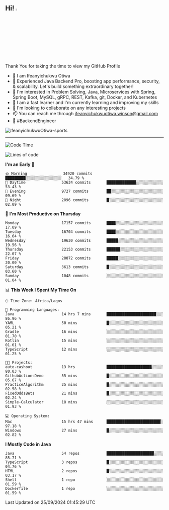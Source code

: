 <!-- BLOG-POST-LIST:START --><!-- BLOG-POST-LIST:END -->

## Hi! <img src="https://media.giphy.com/media/hvRJCLFzcasrR4ia7z/giphy.gif" width="4%"> 

Thank You for taking the time to view my GitHub Profile

- 👋 I am Ifeanyichukwu Otiwa
- 🚀 Experienced Java Backend Pro, boosting app performance, security, & scalability. Let's build something extraordinary together!
- 👀 I'm interested in Problem Solving, Java, Microservices with Spring, Spring Boot, MySQL, gRPC, REST, Kafka, git, Docker, and Kubernetes
- 🌱 I am a fast learner and I'm currently learning and improving my skills
- 💞️ I'm looking to collaborate on any interesting projects
- 📫 You can reach me through ifeanyichukwuotiwa.winson@gmail.com
- 🚀 #BackendEngineer

<p align="left" marginTop="10px"> <img src="https://komarev.com/ghpvc/?username=ifeanyichukwuOtiwa-sports&label=Profile%20views&color=0e75b6&style=for-the-badge" alt="ifeanyichukwuOtiwa-sports" /> </p>

***

<!--START_SECTION:waka-->
![Code Time](http://img.shields.io/badge/Code%20Time-2%2C914%20hrs%2016%20mins-blue)

![Lines of code](https://img.shields.io/badge/From%20Hello%20World%20I%27ve%20Written-24.3%20million%20lines%20of%20code-blue)

**I'm an Early 🐤** 

```text
🌞 Morning                34920 commits       █████████░░░░░░░░░░░░░░░░   34.79 % 
🌆 Daytime                53634 commits       █████████████░░░░░░░░░░░░   53.43 % 
🌃 Evening                9727 commits        ██░░░░░░░░░░░░░░░░░░░░░░░   09.69 % 
🌙 Night                  2096 commits        █░░░░░░░░░░░░░░░░░░░░░░░░   02.09 % 
```
📅 **I'm Most Productive on Thursday** 

```text
Monday                   17157 commits       ████░░░░░░░░░░░░░░░░░░░░░   17.09 % 
Tuesday                  16704 commits       ████░░░░░░░░░░░░░░░░░░░░░   16.64 % 
Wednesday                19630 commits       █████░░░░░░░░░░░░░░░░░░░░   19.56 % 
Thursday                 22153 commits       ██████░░░░░░░░░░░░░░░░░░░   22.07 % 
Friday                   20072 commits       █████░░░░░░░░░░░░░░░░░░░░   20.00 % 
Saturday                 3613 commits        █░░░░░░░░░░░░░░░░░░░░░░░░   03.60 % 
Sunday                   1048 commits        ░░░░░░░░░░░░░░░░░░░░░░░░░   01.04 % 
```


📊 **This Week I Spent My Time On** 

```text
🕑︎ Time Zone: Africa/Lagos

💬 Programming Languages: 
Java                     14 hrs 7 mins       ██████████████████████░░░   86.96 % 
YAML                     50 mins             █░░░░░░░░░░░░░░░░░░░░░░░░   05.21 % 
Gradle                   16 mins             ░░░░░░░░░░░░░░░░░░░░░░░░░   01.70 % 
Kotlin                   15 mins             ░░░░░░░░░░░░░░░░░░░░░░░░░   01.61 % 
TypeScript               12 mins             ░░░░░░░░░░░░░░░░░░░░░░░░░   01.25 % 

🐱‍💻 Projects: 
auto-cashout             13 hrs              ████████████████████░░░░░   80.03 % 
GithubActionsDemo        55 mins             █░░░░░░░░░░░░░░░░░░░░░░░░   05.67 % 
PracticeAlgorithm        25 mins             █░░░░░░░░░░░░░░░░░░░░░░░░   02.58 % 
FixedOddsBets            21 mins             █░░░░░░░░░░░░░░░░░░░░░░░░   02.24 % 
Simple-Calculator        18 mins             ░░░░░░░░░░░░░░░░░░░░░░░░░   01.93 % 

💻 Operating System: 
Mac                      15 hrs 47 mins      ████████████████████████░   97.18 % 
Windows                  27 mins             █░░░░░░░░░░░░░░░░░░░░░░░░   02.82 % 
```

**I Mostly Code in Java** 

```text
Java                     54 repos            █████████████████████░░░░   85.71 % 
TypeScript               3 repos             █░░░░░░░░░░░░░░░░░░░░░░░░   04.76 % 
HTML                     2 repos             █░░░░░░░░░░░░░░░░░░░░░░░░   03.17 % 
Shell                    1 repo              ░░░░░░░░░░░░░░░░░░░░░░░░░   01.59 % 
Dockerfile               1 repo              ░░░░░░░░░░░░░░░░░░░░░░░░░   01.59 % 
```




 Last Updated on 25/09/2024 01:45:29 UTC
<!--END_SECTION:waka-->

<!--
<p align="center">
![trophy](https://github-profile-trophy.vercel.app/?username=ifeanyichukwuOtiwa-sports&theme=onedark) (https://github.com/ryo-ma/github-profile-trophy)
</p>
-->

<!---
ifeanyi-otiwa/ifeanyi-otiwa is a ✨ special ✨ repository because its `README.md` (this file) appears on your GitHub profile.
You can click the Preview link to take a look at your changes.
--->
